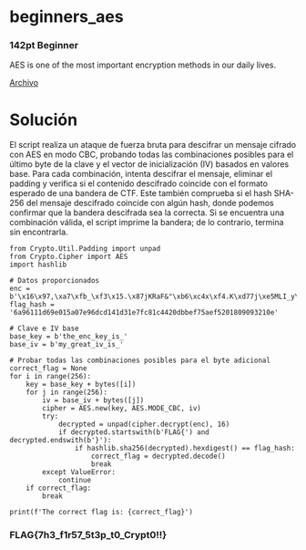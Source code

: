 # beginners_aes
### 142pt Beginner

AES is one of the most important encryption methods in our daily lives.

[Archivo]()

# Solución
El script realiza un ataque de fuerza bruta para descifrar un mensaje cifrado con AES en modo CBC, probando todas las combinaciones posibles para el último byte de la clave y el vector de inicialización (IV) basados en valores base. Para cada combinación, intenta descifrar el mensaje, eliminar el padding y verifica si el contenido descifrado coincide con el formato esperado de una bandera de CTF. Este también comprueba si el hash SHA-256 del mensaje descifrado coincide con algún hash, donde podemos confirmar que la bandera descifrada sea la correcta. Si se encuentra una combinación válida, el script imprime la bandera; de lo contrario, termina sin encontrarla.

```
from Crypto.Util.Padding import unpad
from Crypto.Cipher import AES
import hashlib

# Datos proporcionados
enc = b'\x16\x97,\xa7\xfb_\xf3\x15.\x87jKRaF&"\xb6\xc4x\xf4.K\xd77j\xe5MLI_y\xd96\xf1$\xc5\xa3\x03\x990Q^\xc0\x17M2\x18'
flag_hash = '6a96111d69e015a07e96dcd141d31e7fc81c4420dbbef75aef5201809093210e'

# Clave e IV base
base_key = b'the_enc_key_is_'
base_iv = b'my_great_iv_is_'

# Probar todas las combinaciones posibles para el byte adicional
correct_flag = None
for i in range(256):
    key = base_key + bytes([i])
    for j in range(256):
        iv = base_iv + bytes([j])
        cipher = AES.new(key, AES.MODE_CBC, iv)
        try:
            decrypted = unpad(cipher.decrypt(enc), 16)
            if decrypted.startswith(b'FLAG{') and decrypted.endswith(b'}'):
                if hashlib.sha256(decrypted).hexdigest() == flag_hash:
                    correct_flag = decrypted.decode()
                    break
        except ValueError:
            continue
    if correct_flag:
        break

print(f'The correct flag is: {correct_flag}')
```

### FLAG{7h3_f1r57_5t3p_t0_Crypt0!!}

